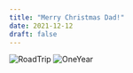 ```yaml
---
title: "Merry Christmas Dad!"
date: 2021-12-12
draft: false
---
```

![RoadTrip](/offsets/RoadTrip_Kevin.gif)
![OneYear](/offsets/OneYear_Kevin.gif)
